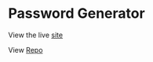 # Password Generator

View the live [site](https://password.ahjim.com/)

View [Repo](https://github.com/Akhlak-Hossain-Jim/password-generator-app)

